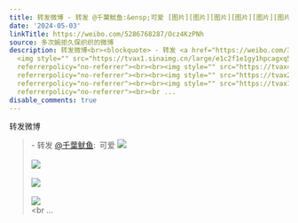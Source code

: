```yaml
---
title: 转发微博 - 转发 @千葉鱿鱼:&ensp;可爱 [图片][图片][图片][图片][图片][图片][图片][图片][图片]
date: '2024-05-03'
linkTitle: https://weibo.com/5286768287/Ocz4KzPNh
source: 多次婉拒久保织织的微博
description: 转发微博<br><blockquote> - 转发 <a href="https://weibo.com/3787649505" target="_blank">@千葉鱿鱼</a>: 可爱
  <img style="" src="https://tvax1.sinaimg.cn/large/e1c2f1e1gy1hpcagxq5l1j22s01uoe81.jpg"
  referrerpolicy="no-referrer"><br><br><img style="" src="https://tvax4.sinaimg.cn/large/e1c2f1e1gy1hpcagxqk02j22s01uoe81.jpg"
  referrerpolicy="no-referrer"><br><br><img style="" src="https://tvax2.sinaimg.cn/large/e1c2f1e1gy1hpcagxk3obj20nq0xcn5u.jpg"
  referrerpolicy="no-referrer"><br><br><img style="" src="https://tvax1.sinaimg.cn/large/e1c2f1e1gy1hpcagxizghj20nc0xcn6a.jpg"
  referrerpolicy="no-referrer"><br><br ...
disable_comments: true
---
```

转发微博<br><blockquote> - 转发 <a href="https://weibo.com/3787649505" target="_blank">@千葉鱿鱼</a>: 可爱 <img style="" src="https://tvax1.sinaimg.cn/large/e1c2f1e1gy1hpcagxq5l1j22s01uoe81.jpg" referrerpolicy="no-referrer"><br><br><img style="" src="https://tvax4.sinaimg.cn/large/e1c2f1e1gy1hpcagxqk02j22s01uoe81.jpg" referrerpolicy="no-referrer"><br><br><img style="" src="https://tvax2.sinaimg.cn/large/e1c2f1e1gy1hpcagxk3obj20nq0xcn5u.jpg" referrerpolicy="no-referrer"><br><br><img style="" src="https://tvax1.sinaimg.cn/large/e1c2f1e1gy1hpcagxizghj20nc0xcn6a.jpg" referrerpolicy="no-referrer"><br><br ...